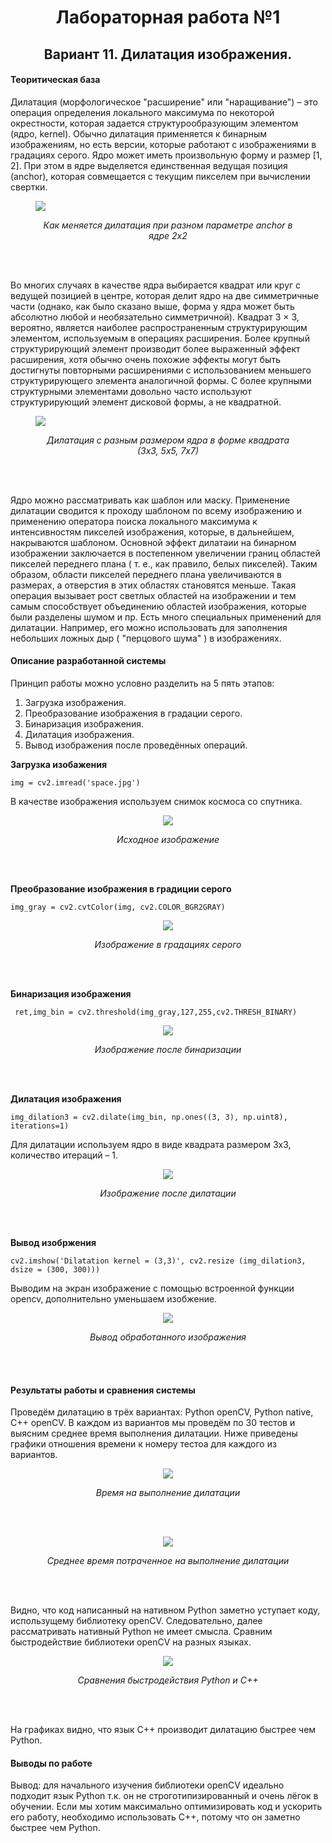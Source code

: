 <h1 align="center">Лабораторная работа №1</h1>

<h2 align="center">Вариант 11. Дилатация изображения.</h2>



<h4>Теоритическая база</h4>

Дилатация (морфологическое "расширение" или "наращивание") – это операция определения локального максимума по некоторой окрестности, которая задается структурообразующим элементом (ядро, kernel). Обычно дилатация применяется к бинарным изображениям, но есть версии, которые работают с изображениями в градациях серого. Ядро может иметь произвольную форму и размер [1, 2]. При этом в ядре выделяется единственная ведущая позиция (anchor), которая совмещается с текущим пикселем при вычислении свертки. 
<figure>
  <p><img src="img_for_readme/anchor.png"></p>
  <figcaption align="center"><i>Как меняется дилатация при разном параметре anchor в ядре 2х2</i></figcaption>
</figure><br><br>

Во многих случаях в качестве ядра выбирается  квадрат или круг с ведущей позицией в центре, которая делит ядро на две симметричные части (однако, как было сказано выше, форма у ядра может быть абсолютно любой и необязательно симметричной). Квадрат 3 × 3, вероятно, является наиболее распространенным структурирующим элементом, используемым в операциях расширения. Более крупный структурирующий элемент производит более выраженный эффект расширения, хотя обычно очень похожие эффекты могут быть достигнуты повторными расширениями с использованием меньшего структурирующего элемента аналогичной формы. С более крупными структурными элементами довольно часто используют структурирующий элемент дисковой формы, а не квадратной. 

<figure>
  <p><img src="img_for_readme/kernel.png"></p>
  <figcaption align="center"><i>Дилатация с разным размером ядра в форме квадрата (3х3, 5х5, 7х7)</i></figcaption>
</figure><br><br>

Ядро можно рассматривать как шаблон или маску. Применение дилатации сводится к проходу шаблоном по всему изображению и применению оператора поиска локального максимума к интенсивностям пикселей изображения, которые, в дальнейшем, накрываются шаблоном. Основной эффект дилатаии на бинарном изображении заключается в постепенном увеличении границ областей пикселей переднего плана ( т. е., как правило, белых пикселей). Таким образом, области пикселей переднего плана увеличиваются в размерах, а отверстия в этих областях становятся меньше. Такая операция вызывает рост светлых областей на изображении и тем самым способствует объединению областей изображения, которые были разделены шумом и пр. Есть много специальных применений для дилатации. Например, его можно использовать для заполнения небольших ложных дыр ( "перцового шума" ) в изображениях. 

<h4>Описание разработанной системы</h4>

Принцип работы можно условно разделить на 5 пять этапов:
1) Загрузка изображения.
2) Преобразование изображения в градации серого.
3) Бинаризация изображения.
4) Дилатация изображения.
5) Вывод изображения после проведённых операций.

<b>Загрузка изобажения</b>
```
img = cv2.imread('space.jpg')
```
В качестве изображения используем снимок космоса со спутника.
<figure>
  <p align="center"><img src="img_for_readme/original.png"></p>
  <figcaption align="center"><i>Исходное изображение</i></figcaption>
</figure><br><br>

<b>Преобразование изображения в градиции серого</b>
```
img_gray = cv2.cvtColor(img, cv2.COLOR_BGR2GRAY)
```
<figure>
  <p align="center"><img src="img_for_readme/gray.png"></p>
  <figcaption align="center"><i>Изображение в градациях серого</i></figcaption>
</figure><br><br>

<b>Бинаризация изображения</b> 
```
 ret,img_bin = cv2.threshold(img_gray,127,255,cv2.THRESH_BINARY)
```
<figure>
  <p align="center"><img src="img_for_readme/binarization.png"></p>
  <figcaption align="center"><i>Изображение после бинаризации</i></figcaption>
</figure><br><br>

<b>Дилатация изображения</b>
```
img_dilation3 = cv2.dilate(img_bin, np.ones((3, 3), np.uint8), iterations=1)
```
Для дилатации используем ядро в виде квадрата размером 3х3, количество итераций – 1.
<figure>
  <p align="center"><img src="img_for_readme/dilatation.png"></p>
  <figcaption align="center"><i>Изображение после дилатации</i></figcaption>
</figure><br><br>

<b>Вывод изобржения</b> 
```
cv2.imshow('Dilatation kernel = (3,3)', cv2.resize (img_dilation3, dsize = (300, 300)))
```
 Выводим на экран изображение с помощью встроенной функции opencv, дополнительно уменьшаем изобжение.

<figure>
  <p align="center"><img src="img_for_readme/output.png"></p>
  <figcaption align="center"><i>Вывод обработанного изображения</i></figcaption>
</figure><br><br>

<h4>Результаты работы и сравнения системы</h4>

Проведём дилатацию в трёх вариантах: Python openCV, Python native, C++ openCV. В каждом из вариантов мы проведём по 30 тестов и выясним среднее время выполнения дилатации.
Ниже приведены графики отношения времени к номеру тестоа для каждого из вариантов.

<figure>
  <p align="center"><img src="img_for_readme/test graph.png"></p>
  <figcaption align="center"><i>Время на выполнение дилатации</i></figcaption>
</figure><br><br>

<figure>
  <p align="center"><img src="img_for_readme/test gisto.png"></p>
  <figcaption align="center"><i>Среднее время потраченное на выполнение дилатации</i></figcaption>
</figure><br><br>

Видно, что код написанный на нативном Python заметно уступает коду, использущему библиотеку openCV. Следовательно, далее рассматривать нативный Python не имеет смысла. 
Сравним быстродействие библиотеки openCV на разных языках.
<figure>
  <p align="center"><img src="img_for_readme/test end.png"></p>
  <figcaption align="center"><i>Сравнения быстродействия Python и C++</i></figcaption>
</figure><br><br>

На графиках видно, что язык C++ производит дилатацию быстрее чем Python.

<h4>Выводы по работе</h4>

Вывод: для начального изучения библиотеки openCV идеально подходит язык Python т.к. он не строготипизированный и очень лёгок в обучении. Если мы хотим максимально оптимизировать код и ускорить его работу, необходимо использовать C++, потому что он заметно быстрее чем Python. 